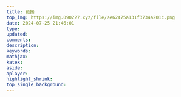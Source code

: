 ```yaml
---
title: 链接
top_img: https://img.090227.xyz/file/ae62475a131f3734a201c.png
date: 2024-07-25 21:46:01
type:
updated:
comments:
description:
keywords:
mathjax:
katex:
aside:
aplayer:
highlight_shrink:
top_single_background:
---
```

